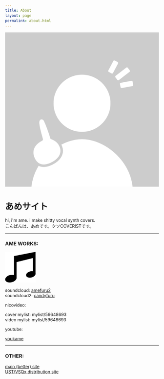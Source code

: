 ```yaml
---
title: About
layout: page
permalink: about.html
---
```

![Profile Image](assets/images/avatar.png)

# あめサイト

hi, i'm ame. i make shitty vocal synth covers.   
こんばんは、あめです。クソCOVERISTです。

<i class="fas fa-music"></i>

* * *

### AME WORKS:

<img src=assets/images/music.png width="100" height="100">

soundcloud: [amefuru2](https://soundcloud.com/amefuru2)   
soundcloud2: [candyfuru](https://soundcloud.com/candyfuru)   

nicovideo:

cover mylist: mylist/59648693   
video mylist: mylist/59648693   

youtube: 

[youkame](https://www.youtube.com/channel/UCpT55FuIP46BrEdoe7CJPBQ)   

* * *

### OTHER: 

[main (better) site](amefuru.uwu.ai)   
[UST/VSQx distribution site](ustvsqx.crd.co)   
